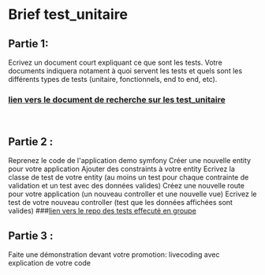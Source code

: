 # Brief test_unitaire

## Partie 1:

Ecrivez un document court expliquant ce que sont les tests. Votre documents indiquera notament à quoi servent les tests et quels sont les différents types de tests (unitaire, fonctionnels, end to end, etc).
### [lien vers le document de recherche sur les test_unitaire](https://onedrive.live.com/edit.aspx?resid=DEC196EC709607B9!1115&ithint=file%2cdocx&wdOrigin=OFFICECOM-WEB.START.MRU)

​

## Partie 2 :

Reprenez le code de l'application demo symfony
Créer une nouvelle entity pour votre application
Ajouter des constraints à votre entity
Ecrivez la classe de test de votre entity (au moins un test pour chaque contrainte de validation et un test avec des données valides)
Créez une nouvelle route pour votre application (un nouveau controller et une nouvelle vue)
Ecrivez le test de votre nouveau controller (test que les données affichées sont valides)
###[lien vers le repo des tests effecuté en groupe](https://github.com/steffy30960/brief_test_unitaire.git)​

## Partie 3 :

Faite une démonstration devant votre promotion: livecoding avec explication de votre code
​